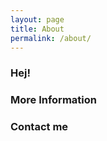 ```yaml
---
layout: page
title: About
permalink: /about/
---
```



### Hej! 
### More Information



### Contact me


